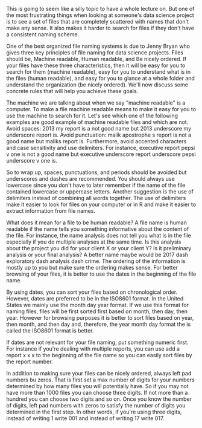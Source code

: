 This is going to seem like a silly topic to have a whole lecture on. But one of the most frustrating things when looking at someone's data science project is to see a set of files that are completely scattered with names that don't make any sense. It also makes it harder to search for files if they don't have a consistent naming scheme. 

One of the best organized file naming systems is due to Jenny Bryan who gives three key principles of file naming for data science projects. Files should be, Machine readable, Human readable, and Be nicely ordered. If your files have these three characteristics, then it will be easy for you to search for them (machine readable), easy for you to understand what is in the files (human readable), and easy for you to glance at a whole folder and understand the organization (be nicely ordered). We'll now discuss some concrete rules that will help you achieve these goals. 

The machine we are talking about when we say "machine readable" is a computer. To make a file machine readable means to make it easy for you to use the machine to search for it. Let's see which one of the following examples are good example of machine readable files and which are not. Avoid spaces: 2013 my report is a not good name but 2013 underscore my underscore report is. Avoid punctuation: malik apostrophe s report is not a good name but maliks report is. Furthermore, avoid accented characters and case sensitivity and use delimiters. For instance, executive report pepsi v one is not a good name but executive underscore report underscore pepsi underscore v one is.

So to wrap up, spaces, punctuations, and periods should be avoided but underscores and dashes are recommended. You should always use lowercase since you don't have to later remember if the name of the file contained lowercase or uppercase letters. Another suggestion is the use of delimiters instead of combining all words together. The use of delimiters make it easier to look for files on your computer or in R and make it easier to extract information from file names.

What does it mean for a file to be human readable? A file name is human readable if the name tells you something informative about the content of the file. For instance, the name analysis does not tell you what is in the file especially if you do multiple analyses at the same time. Is this analysis about the project you did for your client X or your client Y? Is it preliminary analysis or your final analysis? A better name maybe would be 2017 dash exploratory dash analysis dash crime. The ordering of the information is mostly up to you but make sure the ordering makes sense. For better browsing of your files, it is better to use the dates in the beginning of the file name.

By using dates, you can sort your files based on chronological order. However, dates are preferred to be in the ISO8601 format. In the United States we mainly use the month day year format. If we use this format for naming files, files will be first sorted first based on month, then day, then year. However for browsing purposes it is better to sort files based on year, then month, and then day and, therefore, the year month day format the is called the ISO8601 format is better.

If dates are not relevant for your file naming, put something numeric first. For instance if you're dealing with multiple reports, you can use add a report x x x to the beginning of the file name so you can easily sort files by the report number.

In addition to making sure your files can be nicely ordered, always left pad numbers bu zeros. That is first set a max number of digits for your numbers determined by how many files you will potentially have. So if you may not have more than 1000 files you can choose three digits. If not more than a hundred you can choose two digits and so on. Once you know the number of digits, left pad numbers with zeros to satisfy the number of digits you determined in the first step. In other words, if you're using three digits, instead of writing 1 write 001 and instead of writing 17 write 017.